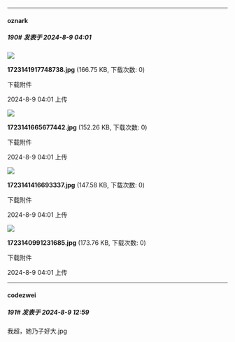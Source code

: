﻿
*****

####  oznark  
##### 190#       发表于 2024-8-9 04:01

<img src="https://img.saraba1st.com/forum/202408/08/130104jlmwxcvvq43sg4se.jpg" referrerpolicy="no-referrer">

<strong>1723141917748738.jpg</strong> (166.75 KB, 下载次数: 0)

下载附件

2024-8-9 04:01 上传

<img src="https://img.saraba1st.com/forum/202408/08/130104faxxwdxje78kmyed.jpg" referrerpolicy="no-referrer">

<strong>1723141665677442.jpg</strong> (152.26 KB, 下载次数: 0)

下载附件

2024-8-9 04:01 上传

<img src="https://img.saraba1st.com/forum/202408/08/130104lhvlktn5ellv2wk2.jpg" referrerpolicy="no-referrer">

<strong>1723141416693337.jpg</strong> (147.58 KB, 下载次数: 0)

下载附件

2024-8-9 04:01 上传

<img src="https://img.saraba1st.com/forum/202408/08/130105x4zq3a263u423jdj.jpg" referrerpolicy="no-referrer">

<strong>1723140991231685.jpg</strong> (173.76 KB, 下载次数: 0)

下载附件

2024-8-9 04:01 上传


*****

####  codezwei  
##### 191#       发表于 2024-8-9 12:59

我超，她乃子好大.jpg


